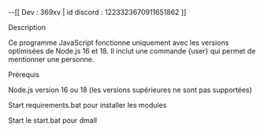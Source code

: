 --[[ Dev : 369xv | id discord : 1223323670911651862 ]]

Description

Ce programme JavaScript fonctionne uniquement avec les versions optimisées de Node.js 16 et 18. Il inclut une commande {user} qui permet de mentionner une personne.

Prérequis

Node.js version 16 ou 18 (les versions supérieures ne sont pas supportées)

Start requirements.bat pour installer les modules

Start le start.bat pour dmall

